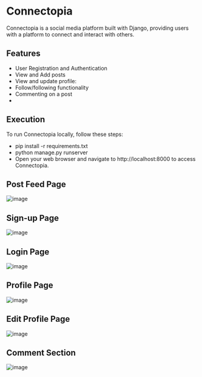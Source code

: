 # Connectopia
Connectopia is a social media platform built with Django, providing users with a platform to connect and interact with others.

## Features
- User Registration and Authentication
- View and Add posts
- View and update profile:
- Follow/following functionality
- Commenting on a post
- 
## Execution
To run Connectopia locally, follow these steps:
- pip install -r requirements.txt
- python manage.py runserver
- Open your web browser and navigate to http://localhost:8000 to access Connectopia.

## Post Feed Page
![image](https://github.com/CodeWithTarunika/first-try/assets/124036153/17ef54c6-4841-493d-96d1-3f227547c392)

## Sign-up Page
![image](https://github.com/CodeWithTarunika/first-try/assets/124036153/4f3c7881-8bb4-41e9-b786-53c6d036b880)

## Login Page 
![image](https://github.com/CodeWithTarunika/first-try/assets/124036153/f2f9c7b0-55f4-428e-87bd-1927df82ec70)

## Profile Page 
![image](https://github.com/CodeWithTarunika/first-try/assets/124036153/ad3ddfc5-8bb8-4338-af6e-7ea633f5108a)

## Edit Profile Page
![image](https://github.com/CodeWithTarunika/first-try/assets/124036153/e4a05296-de4f-458b-8689-3e4ad968ff8d)

## Comment Section
![image](https://github.com/CodeWithTarunika/first-try/assets/124036153/189162b1-bfe1-4bc3-9ea2-abb2a121f6af)




